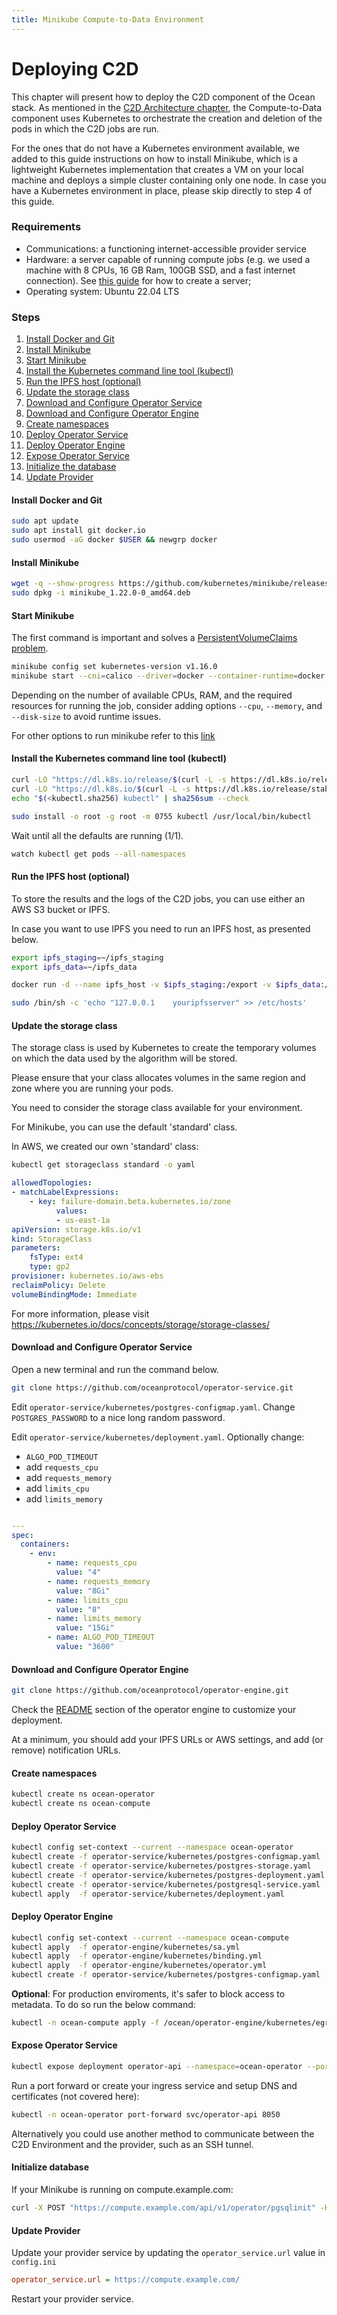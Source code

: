 ```yaml
---
title: Minikube Compute-to-Data Environment
---
```


# Deploying C2D

This chapter will present how to deploy the C2D component of the Ocean stack. As mentioned in the [C2D Architecture chapter](../developers/compute-to-data/#architecture-and-overview-guides), the Compute-to-Data component uses Kubernetes to orchestrate the creation and deletion of the pods in which the C2D jobs are run.

For the ones that do not have a Kubernetes environment available, we added to this guide instructions on how to install Minikube, which is a lightweight Kubernetes implementation that creates a VM on your local machine and deploys a simple cluster containing only one node. In case you have a Kubernetes environment in place, please skip directly to step 4 of this guide.



### Requirements

* Communications: a functioning internet-accessible provider service
* Hardware: a server capable of running compute jobs (e.g. we used a machine with 8 CPUs, 16 GB Ram, 100GB SSD, and a fast internet connection). See [this guide](setup-server.md) for how to create a server;
* Operating system: Ubuntu 22.04 LTS



### Steps

1. [Install Docker and Git](compute-to-data-minikube.md#install-docker-and-git)
2. [Install Minikube](compute-to-data-minikube.md#install-minikube)
3. [Start Minikube](compute-to-data-minikube.md#start-minikube)
4. [Install the Kubernetes command line tool (kubectl)](compute-to-data-minikube.md#install-the-kubernetes-command-line-tool-kubectl)
5. [Run the IPFS host (optional)](compute-to-data-minikube.md#run-the-ipfs-host-optional)
6. [Update the storage class](compute-to-data-minikube.md#update-the-storage-class)
7. [Download and Configure Operator Service](compute-to-data-minikube.md#download-and-configure-operator-service)
8. [Download and Configure Operator Engine](compute-to-data-minikube.md#download-and-configure-operator-engine)
9. [Create namespaces](compute-to-data-minikube.md#create-namespaces)
10. [Deploy Operator Service](compute-to-data-minikube.md#deploy-operator-service)
11. [Deploy Operator Engine](compute-to-data-minikube.md#deploy-operator-engine)
12. [Expose Operator Service](compute-to-data-minikube.md#expose-operator-service)
13. [Initialize the database](compute-to-data-minikube.md#initialize-database)
14. [Update Provider](compute-to-data-minikube.md#update-provider)

#### Install Docker and Git

```bash
sudo apt update
sudo apt install git docker.io
sudo usermod -aG docker $USER && newgrp docker
```

#### Install Minikube

```bash
wget -q --show-progress https://github.com/kubernetes/minikube/releases/download/v1.22.0/minikube_1.22.0-0_amd64.deb
sudo dpkg -i minikube_1.22.0-0_amd64.deb
```

#### Start Minikube

The first command is important and solves a [PersistentVolumeClaims problem](https://github.com/kubernetes/minikube/issues/7828).

```bash
minikube config set kubernetes-version v1.16.0
minikube start --cni=calico --driver=docker --container-runtime=docker
```

Depending on the number of available CPUs, RAM, and the required resources for running the job, consider adding options `--cpu`, `--memory`, and `--disk-size` to avoid runtime issues.

For other options to run minikube refer to this [link](https://minikube.sigs.k8s.io/docs/commands/start/)

#### Install the Kubernetes command line tool (kubectl)

```bash
curl -LO "https://dl.k8s.io/release/$(curl -L -s https://dl.k8s.io/release/stable.txt)/bin/linux/amd64/kubectl"
curl -LO "https://dl.k8s.io/$(curl -L -s https://dl.k8s.io/release/stable.txt)/bin/linux/amd64/kubectl.sha256"
echo "$(<kubectl.sha256) kubectl" | sha256sum --check

sudo install -o root -g root -m 0755 kubectl /usr/local/bin/kubectl
```

Wait until all the defaults are running (1/1).

```bash
watch kubectl get pods --all-namespaces
```

#### Run the IPFS host (optional)

To store the results and the logs of the C2D jobs, you can use either an AWS S3 bucket or IPFS.

In case you want to use IPFS you need to run an IPFS host, as presented below.

```bash
export ipfs_staging=~/ipfs_staging
export ipfs_data=~/ipfs_data

docker run -d --name ipfs_host -v $ipfs_staging:/export -v $ipfs_data:/data/ipfs -p 4001:4001 -p 4001:4001/udp -p 127.0.0.1:8080:8080 -p 127.0.0.1:5001:5001 ipfs/go-ipfs:latest

sudo /bin/sh -c 'echo "127.0.0.1    youripfsserver" >> /etc/hosts'

```

#### Update the storage class

The storage class is used by Kubernetes to create the temporary volumes on which the data used by the algorithm will be stored. 

Please ensure that your class allocates volumes in the same region and zone where you are running your pods.

You need to consider the storage class available for your environment.

For Minikube, you can use the default 'standard' class.

In AWS, we created our own 'standard' class:

```bash
kubectl get storageclass standard -o yaml
```

```yaml
allowedTopologies:
- matchLabelExpressions:
    - key: failure-domain.beta.kubernetes.io/zone
          values:
          - us-east-1a
apiVersion: storage.k8s.io/v1
kind: StorageClass
parameters:
    fsType: ext4
    type: gp2
provisioner: kubernetes.io/aws-ebs
reclaimPolicy: Delete
volumeBindingMode: Immediate
```

For more information, please visit https://kubernetes.io/docs/concepts/storage/storage-classes/

#### Download and Configure Operator Service

Open a new terminal and run the command below.

```bash
git clone https://github.com/oceanprotocol/operator-service.git
```

Edit `operator-service/kubernetes/postgres-configmap.yaml`. Change `POSTGRES_PASSWORD` to a nice long random password.

Edit `operator-service/kubernetes/deployment.yaml`. Optionally change:

* `ALGO_POD_TIMEOUT`
* add `requests_cpu`
* add `requests_memory`
* add `limits_cpu`
* add `limits_memory`

```yaml

---
spec:
  containers:
    - env:
        - name: requests_cpu
          value: "4"
        - name: requests_memory
          value: "8Gi"
        - name: limits_cpu
          value: "8"
        - name: limits_memory
          value: "15Gi"
        - name: ALGO_POD_TIMEOUT
          value: "3600"
```

#### Download and Configure Operator Engine

```bash
git clone https://github.com/oceanprotocol/operator-engine.git
```

Check the [README](https://github.com/oceanprotocol/operator-engine#customize-your-operator-engine-deployment) section of the operator engine to customize your deployment.

At a minimum, you should add your IPFS URLs or AWS settings, and add (or remove) notification URLs.

#### Create namespaces

```bash
kubectl create ns ocean-operator
kubectl create ns ocean-compute
```

#### Deploy Operator Service

```bash
kubectl config set-context --current --namespace ocean-operator
kubectl create -f operator-service/kubernetes/postgres-configmap.yaml
kubectl create -f operator-service/kubernetes/postgres-storage.yaml
kubectl create -f operator-service/kubernetes/postgres-deployment.yaml
kubectl create -f operator-service/kubernetes/postgresql-service.yaml
kubectl apply  -f operator-service/kubernetes/deployment.yaml
```

#### Deploy Operator Engine

```bash
kubectl config set-context --current --namespace ocean-compute
kubectl apply  -f operator-engine/kubernetes/sa.yml
kubectl apply  -f operator-engine/kubernetes/binding.yml
kubectl apply  -f operator-engine/kubernetes/operator.yml
kubectl create -f operator-service/kubernetes/postgres-configmap.yaml
```

**Optional**: For production enviroments, it's safer to block access to metadata. To do so run the below command:

```bash
kubectl -n ocean-compute apply -f /ocean/operator-engine/kubernetes/egress.yaml
```

#### Expose Operator Service

```bash
kubectl expose deployment operator-api --namespace=ocean-operator --port=8050
```

Run a port forward or create your ingress service and setup DNS and certificates (not covered here):

```bash
kubectl -n ocean-operator port-forward svc/operator-api 8050
```

Alternatively you could use another method to communicate between the C2D Environment and the provider, such as an SSH tunnel.

#### Initialize database

If your Minikube is running on compute.example.com:

```bash
curl -X POST "https://compute.example.com/api/v1/operator/pgsqlinit" -H  "accept: application/json"
```

#### Update Provider

Update your provider service by updating the `operator_service.url` value in `config.ini`

```ini
operator_service.url = https://compute.example.com/
```

Restart your provider service.

